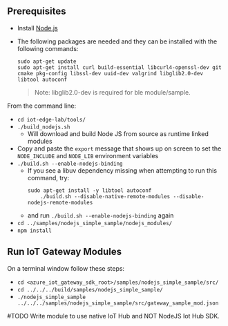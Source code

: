 ## Prerequisites
- Install [Node.js](https://nodejs.org/)

- The following packages are needed and they can be installed with the following commands:

    ```
    sudo apt-get update 
    sudo apt-get install curl build-essential libcurl4-openssl-dev git cmake pkg-config libssl-dev uuid-dev valgrind libglib2.0-dev libtool autoconf
    ```

    > Note: libglib2.0-dev is required for ble module/sample.

From the command line:
- `cd iot-edge-lab/tools/`
- `./build_nodejs.sh`
  - Will download and build Node JS from source as runtime linked modules
- Copy and paste the `export` message that shows up on screen to set the `NODE_INCLUDE` and `NODE_LIB` environment variables
- `./build.sh --enable-nodejs-binding`
  - If you see a libuv dependency missing when attempting to run this command, try:
    ```
	sudo apt-get install -y libtool autoconf
    	./build.sh --disable-native-remote-modules --disable-nodejs-remote-modules
    ```
  - and run `./build.sh --enable-nodejs-binding` again
- `cd ../samples/nodejs_simple_sample/nodejs_modules/`
- `npm install`

## Run IoT Gateway Modules
On a terminal window follow these steps:
- `cd <azure_iot_gateway_sdk_root>/samples/nodejs_simple_sample/src/`
- `cd ../../../build/samples/nodejs_simple_sample/`
- `./nodejs_simple_sample ../../../samples/nodejs_simple_sample/src/gateway_sample_mod.json`

#TODO Write module to use native IoT Hub and NOT NodeJS Iot Hub SDK.
